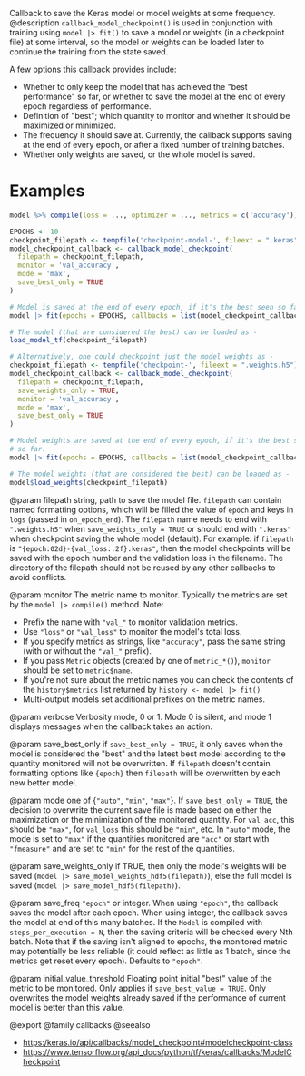 Callback to save the Keras model or model weights at some frequency.
 @description
`callback_model_checkpoint()` is used in conjunction with training using
`model |> fit()` to save a model or weights (in a checkpoint file) at some
interval, so the model or weights can be loaded later to continue the
training from the state saved.

A few options this callback provides include:

- Whether to only keep the model that has achieved the "best performance" so
  far, or whether to save the model at the end of every epoch regardless of
  performance.
- Definition of "best"; which quantity to monitor and whether it should be
  maximized or minimized.
- The frequency it should save at. Currently, the callback supports saving
  at the end of every epoch, or after a fixed number of training batches.
- Whether only weights are saved, or the whole model is saved.

# Examples

```r
model %>% compile(loss = ..., optimizer = ..., metrics = c('accuracy'))

EPOCHS <- 10
checkpoint_filepath <- tempfile('checkpoint-model-', fileext = ".keras")
model_checkpoint_callback <- callback_model_checkpoint(
  filepath = checkpoint_filepath,
  monitor = 'val_accuracy',
  mode = 'max',
  save_best_only = TRUE
)

# Model is saved at the end of every epoch, if it's the best seen so far.
model |> fit(epochs = EPOCHS, callbacks = list(model_checkpoint_callback))

# The model (that are considered the best) can be loaded as -
load_model_tf(checkpoint_filepath)

# Alternatively, one could checkpoint just the model weights as -
checkpoint_filepath <- tempfile('checkpoint-', fileext = ".weights.h5")
model_checkpoint_callback <- callback_model_checkpoint(
  filepath = checkpoint_filepath,
  save_weights_only = TRUE,
  monitor = 'val_accuracy',
  mode = 'max',
  save_best_only = TRUE
)

# Model weights are saved at the end of every epoch, if it's the best seen
# so far.
model |> fit(epochs = EPOCHS, callbacks = list(model_checkpoint_callback))

# The model weights (that are considered the best) can be loaded as -
model$load_weights(checkpoint_filepath)
```

@param filepath
string, path to save the model file.
`filepath` can contain named formatting options,
which will be filled the value of `epoch` and keys in `logs`
(passed in `on_epoch_end`).
The `filepath` name needs to end with `".weights.h5"` when
`save_weights_only = TRUE` or should end with `".keras"` when
checkpoint saving the whole model (default).
For example:
if `filepath` is `"{epoch:02d}-{val_loss:.2f}.keras"`, then the
model checkpoints will be saved with the epoch number and the
validation loss in the filename. The directory of the filepath
should not be reused by any other callbacks to avoid conflicts.

@param monitor
The metric name to monitor. Typically the metrics are set by
the `model |> compile()` method. Note:
* Prefix the name with `"val_"` to monitor validation metrics.
* Use `"loss"` or `"val_loss"` to monitor the model's total loss.
* If you specify metrics as strings, like `"accuracy"`, pass the
    same string (with or without the `"val_"` prefix).
* If you pass `Metric` objects (created by one of `metric_*()`), `monitor` should be set to
    `metric$name`.
* If you're not sure about the metric names you can check the
    contents of the `history$metrics` list returned by
    `history <- model |> fit()`
* Multi-output models set additional prefixes on the metric names.

@param verbose
Verbosity mode, 0 or 1. Mode 0 is silent, and mode 1
displays messages when the callback takes an action.

@param save_best_only
if `save_best_only = TRUE`, it only saves when the model
is considered the "best" and the latest best model according to the
quantity monitored will not be overwritten. If `filepath` doesn't
contain formatting options like `{epoch}` then `filepath` will be
overwritten by each new better model.

@param mode
one of {`"auto"`, `"min"`, `"max"`}. If `save_best_only = TRUE`, the
decision to overwrite the current save file is made based on either
the maximization or the minimization of the monitored quantity.
For `val_acc`, this should be `"max"`, for `val_loss` this should be
`"min"`, etc. In `"auto"` mode, the mode is set to `"max"` if the
quantities monitored are `"acc"` or start with `"fmeasure"` and are
set to `"min"` for the rest of the quantities.

@param save_weights_only
if TRUE, then only the model's weights will be saved
(`model |> save_model_weights_hdf5(filepath)`), else the full model is saved
(`model |> save_model_hdf5(filepath)`).

@param save_freq
`"epoch"` or integer. When using `"epoch"`, the callback
saves the model after each epoch. When using integer, the callback
saves the model at end of this many batches. If the `Model` is
compiled with `steps_per_execution = N`, then the saving criteria will
be checked every Nth batch. Note that if the saving isn't aligned to
epochs, the monitored metric may potentially be less reliable (it
could reflect as little as 1 batch, since the metrics get reset
every epoch). Defaults to `"epoch"`.

@param initial_value_threshold
Floating point initial "best" value of the
metric to be monitored. Only applies if `save_best_value = TRUE`. Only
overwrites the model weights already saved if the performance of
current model is better than this value.

@export
@family callbacks
@seealso
+ <https:/keras.io/api/callbacks/model_checkpoint#modelcheckpoint-class>
+ <https://www.tensorflow.org/api_docs/python/tf/keras/callbacks/ModelCheckpoint>
